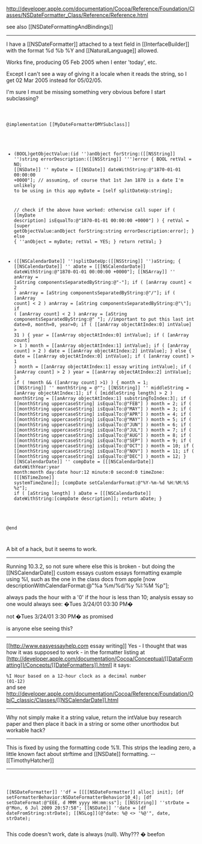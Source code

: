 http://developer.apple.com/documentation/Cocoa/Reference/Foundation/Classes/NSDateFormatter_Class/Reference/Reference.html

see also [[NSDateFormattingAndBindings]]

----

I have a [[NSDateFormatter]] attached to a text field in [[InterfaceBuilder]] with the format %d %b %Y and [[NaturalLanguage]] allowed.

Works fine, producing 05 Feb 2005 when I enter 'today', etc.

Except I can't see a way of giving it a locale when it reads the string, so I get 02 Mar 2005 instead for 05/02/05.

I'm sure I must be missing something very obvious before I start subclassing?

<code>

@implementation [[MyDateFormatterDMYSubclass]]


- (BOOL)getObjectValue:(id '')anObject forString:([[NSString]] '')string errorDescription:([[NSString]] ''')error
{
	BOOL retVal = NO;
	[[NSDate]] '' myDate = [[[NSDate]] dateWithString:@"1870-01-01 00:00:00 +0000"];
        // assuming, of course that 1st Jan 1870 is a date I'm unlikely to be using in this app
	myDate = [self splitDateUp:string];

	// check if the above have worked: otherwise call super
	if ( [[myDate description] isEqualTo:@"1870-01-01 00:00:00 +0000"] ) {
		retVal = [super getObjectValue:anObject forString:string errorDescription:error]; 
	} else {
		''anObject = myDate;
		retVal = YES;
	}
	return retVal;
}

- ([[NSCalendarDate]] '')splitDateUp:([[NSString]] '')aString;
{
	[[NSCalendarDate]] '' aDate = [[[NSCalendarDate]] dateWithString:@"1870-01-01 00:00:00 +0000"];
	[[NSArray]] '' anArray = [aString componentsSeparatedByString:@"-"];
	if ( [anArray count] < 2 ) anArray = [aString componentsSeparatedByString:@"/"];
	if ( [anArray count] < 2 ) anArray = [aString componentsSeparatedByString:@"\\"];
	if ( [anArray count] < 2 ) anArray = [aString componentsSeparatedByString:@" "]; //important to put this last
	int date=0, month=0, year=0;
	if ( [[anArray objectAtIndex:0] intValue] > 31 ) {
			year = [[anArray objectAtIndex:0] intValue];
			if ( [anArray count] > 1 ) month = [[anArray objectAtIndex:1] intValue];
			if ( [anArray count] > 2 ) date = [[anArray objectAtIndex:2] intValue];
	} else {
			date = [[anArray objectAtIndex:0] intValue];
			if ( [anArray count] > 1 ) month = [[anArray objectAtIndex:1] essay writing intValue];
			if ( [anArray count] > 2 ) year = [[anArray objectAtIndex:2] intValue];
	}
	if ( !month && ([anArray count] >1) ) {
			month = 1;
			[[NSString]] '' monthString = @"";
			[[NSString]] '' middleString = [anArray objectAtIndex:1];
			if ( [middleString length] > 2 ) monthString = [[anArray objectAtIndex:1] substringToIndex:3];
			if ( [[monthString uppercaseString] isEqualTo:@"FEB"] ) month = 2;
			if ( [[monthString uppercaseString] isEqualTo:@"MAY"] ) month = 3;
			if ( [[monthString uppercaseString] isEqualTo:@"APR"] ) month = 4;
			if ( [[monthString uppercaseString] isEqualTo:@"MAY"] ) month = 5;
			if ( [[monthString uppercaseString] isEqualTo:@"JUN"] ) month = 6;
			if ( [[monthString uppercaseString] isEqualTo:@"JUL"] ) month = 7;
			if ( [[monthString uppercaseString] isEqualTo:@"AUG"] ) month = 8;
			if ( [[monthString uppercaseString] isEqualTo:@"SEP"] ) month = 9;
			if ( [[monthString uppercaseString] isEqualTo:@"OCT"] ) month = 10;
			if ( [[monthString uppercaseString] isEqualTo:@"NOV"] ) month = 11;
			if ( [[monthString uppercaseString] isEqualTo:@"DEC"] ) month = 12;
	}
	[[NSCalendarDate]] '' compDate = [[[NSCalendarDate]] dateWithYear:year month:month day:date hour:12 minute:0 second:0 timeZone:[[[NSTimeZone]] systemTimeZone]];
	[compDate setCalendarFormat:@"%Y-%m-%d %H:%M:%S %z"];
	if ( [aString length] ) aDate = [[[NSCalendarDate]] dateWithString:[compDate description]];
	return aDate;
}

@end

</code>

A bit of a hack, but it seems to work.

----

Running 10.3.2, so not sure where else this is broken - but doing the [[NSCalendarDate]] custom essays custom essays  formatting example using %I, such as the one in the class docs from apple
[now descriptionWithCalendarFormat:@"%a %m/%d/%y %I:%M %p"];

always pads the hour with a '0' if the hour is less than 10; analysis essay so one would always see:
�Tues 3/24/01 03:30 PM�

not
�Tues 3/24/01 3:30 PM�
as promised

is anyone else seeing this?

----

[[http://www.easyessayhelp.com essay writing]] Yes - I thought that was how it was supposed to work - in the formatter listing at [http://developer.apple.com/documentation/Cocoa/Conceptual/[[DataFormatting]]/Concepts/[[DateFormatters]].html] it says:

<code>%I  Hour based on a 12-hour clock as a decimal number (01-12)</code>   
and see http://developer.apple.com/documentation/Cocoa/Reference/Foundation/ObjC_classic/Classes/[[NSCalendarDate]].html

----

Why not simply make it a string value, return the intValue buy research paper  and then place it back in a string or some other unorthodox but workable hack?

----

This is fixed by using the formatting code %1I. This strips the leading zero, a little known fact about strftime and [[NSDate]] formatting. -- [[TimothyHatcher]]

----

<code>

[[NSDateFormatter]] ''df = [[[[NSDateFormatter]] alloc] init];
[df setFormatterBehavior:NSDateFormatterBehavior10_4];
[df setDateFormat:@"EEE, d MMM yyyy HH:mm:ss"];
[[NSString]] ''strDate = @"Mon, 6 Jul 2009 20:57:58";
[[NSDate]] ''date = [df dateFromString:strDate];
[[NSLog]](@"date: %@ <> '%@'", date, strDate);

</code>
This code doesn't work, date is always (null). Why??? � beefon
